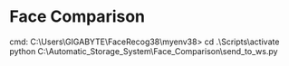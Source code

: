 # Face Comparison
cmd: C:\Users\GIGABYTE\FaceRecog38\myenv38>
cd .\Scripts\activate
python C:\Automatic_Storage_System\Face_Comparison\send_to_ws.py
